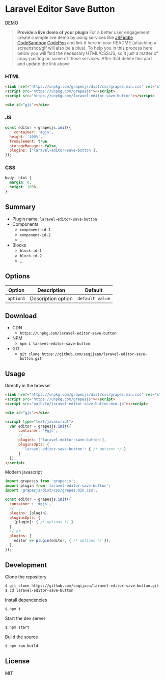 # Laravel Editor Save Button

[DEMO](##)
> **Provide a live demo of your plugin**
For a better user engagement create a simple live demo by using services like [JSFiddle](https://jsfiddle.net) [CodeSandbox](https://codesandbox.io) [CodePen](https://codepen.io) and link it here in your README (attaching a screenshot/gif will also be a plus).
To help you in this process here below you will find the necessary HTML/CSS/JS, so it just a matter of copy-pasting on some of those services. After that delete this part and update the link above

### HTML
```html
<link href="https://unpkg.com/grapesjs/dist/css/grapes.min.css" rel="stylesheet">
<script src="https://unpkg.com/grapesjs"></script>
<script src="https://unpkg.com/laravel-editor-save-button"></script>

<div id="gjs"></div>
```

### JS
```js
const editor = grapesjs.init({
	container: '#gjs',
  height: '100%',
  fromElement: true,
  storageManager: false,
  plugins: ['laravel-editor-save-button'],
});
```

### CSS
```css
body, html {
  margin: 0;
  height: 100%;
}
```


## Summary

* Plugin name: `laravel-editor-save-button`
* Components
    * `component-id-1`
    * `component-id-2`
    * ...
* Blocks
    * `block-id-1`
    * `block-id-2`
    * ...



## Options

| Option | Description | Default |
|-|-|-
| `option1` | Description option | `default value` |



## Download

* CDN
  * `https://unpkg.com/laravel-editor-save-button`
* NPM
  * `npm i laravel-editor-save-button`
* GIT
  * `git clone https://github.com/saqijaan/laravel-editor-save-button.git`



## Usage

Directly in the browser
```html
<link href="https://unpkg.com/grapesjs/dist/css/grapes.min.css" rel="stylesheet"/>
<script src="https://unpkg.com/grapesjs"></script>
<script src="path/to/laravel-editor-save-button.min.js"></script>

<div id="gjs"></div>

<script type="text/javascript">
  var editor = grapesjs.init({
      container: '#gjs',
      // ...
      plugins: ['laravel-editor-save-button'],
      pluginsOpts: {
        'laravel-editor-save-button': { /* options */ }
      }
  });
</script>
```

Modern javascript
```js
import grapesjs from 'grapesjs';
import plugin from 'laravel-editor-save-button';
import 'grapesjs/dist/css/grapes.min.css';

const editor = grapesjs.init({
  container : '#gjs',
  // ...
  plugins: [plugin],
  pluginsOpts: {
    [plugin]: { /* options */ }
  }
  // or
  plugins: [
    editor => plugin(editor, { /* options */ }),
  ],
});
```



## Development

Clone the repository

```sh
$ git clone https://github.com/saqijaan/laravel-editor-save-button.git
$ cd laravel-editor-save-button
```

Install dependencies

```sh
$ npm i
```

Start the dev server

```sh
$ npm start
```

Build the source

```sh
$ npm run build
```



## License

MIT
